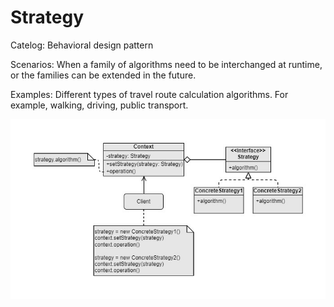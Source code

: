 Strategy
===
Catelog: Behavioral design pattern

Scenarios: When a family of algorithms need to be interchanged at runtime, or the families can be extended in the future.

Examples: Different types of travel route calculation algorithms. For example, walking, driving, public transport.

![UML](UML.jpg)

